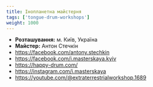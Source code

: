 ```yaml
---
title: Інопланетна майстерня
tags: ['tongue-drum-workshops']
weight: 1000
---
```


- **Розташування:** м. Київ, Україна
- **Майстер:** Антон Стечкін
- https://facebook.com/antony.stechkin
- https://facebook.com/i.masterskaya.kyiv
- https://happy-drum.com/
- https://instagram.com/i.masterskaya
- https://youtube.com/@extraterrestrialworkshop.1689
